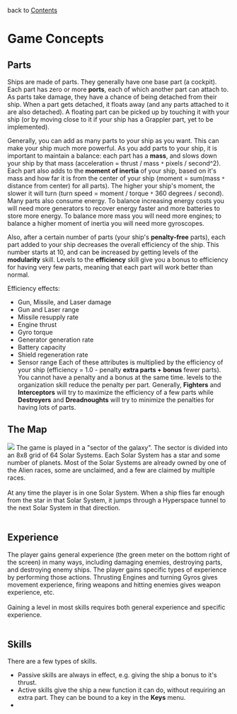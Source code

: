 back to [Contents](Contents.md)
# Game Concepts #


## Parts ##

Ships are made of parts.  They generally have one base part (a cockpit).  Each part has zero or more **ports**, each of which another part can attach to.  As parts take damage, they have a chance of being detached from their ship.  When a part gets detached, it floats away (and any parts attached to it are also detached).  A floating part can be picked up by touching it with your ship (or by moving close to it if your ship has a Grappler part, yet to be implemented).

Generally, you can add as many parts to your ship as you want.  This can make your ship much more powerful.  As you add parts to your ship, it is important to maintain a balance: each part has a **mass**, and slows down your ship by that mass (acceleration = thrust / mass `*` pixels / second^2).  Each part also adds to the **moment of inertia** of your ship, based on it's mass and how far it is from the center of your ship (moment = sum(mass `*` distance from center) for all parts).  The higher your ship's moment, the slower it will turn (turn speed = moment / torque `*` 360 degrees / second).  Many parts also consume energy. To balance increasing energy costs you will need more generators to recover energy faster and more batteries to store more energy.  To balance more mass you will need more engines; to balance a higher moment of inertia you will need more gyroscopes.

Also, after a certain number of parts (your ship's **penalty-free** parts), each part added to your ship decreases the overall efficiency of the ship.  This number starts at 10, and can be increased by getting levels of the **modularity** skill.  Levels to the **efficiency** skill give you a bonus to efficiency for having very few parts, meaning that each part will work better than normal.

Efficiency effects:
  * Gun, Missile, and Laser damage
  * Gun and Laser range
  * Missile resupply rate
  * Engine thrust
  * Gyro torque
  * Generator generation rate
  * Battery capacity
  * Shield regeneration rate
  * Sensor range
Each of these attributes is multiplied by the efficiency of your ship (efficiency = 1.0 - penalty **extra parts + bonus** fewer parts).  You cannot have a penalty and a bonus at the same time.  levels to the organization skill reduce the penalty per part.  Generally, **Fighters** and **Interceptors** will try to maximize the efficiency of a few parts while **Destroyers** and **Dreadnoughts** will try to minimize the penalties for having lots of parts.

## The Map ##

<img src='http://i.imgur.com/IQjp7.png'>
The game is played in a "sector of the galaxy". The sector is divided into an 8x8 grid of 64 Solar Systems.  Each Solar System has a star and some number of planets.  Most of the Solar Systems are already owned by one of the Alien races, some are unclaimed, and a few are claimed by multiple races.<br>
<br>
At any time the player is in one Solar System.  When a ship flies far enough from the star in that Solar System,  it jumps through a Hyperspace tunnel to the next Solar System in that direction.<br>
<br>
<h2>Experience</h2>
The player gains general experience (the green meter on the bottom right of the screen) in many ways, including damaging enemies, destroying parts, and destroying enemy ships.  The player gains specific types of experience by performing those actions.  Thrusting Engines and turning Gyros gives movement experience, firing weapons and hitting enemies gives weapon experience, etc.<br>
<br>
Gaining a level in most skills requires both general experience and specific experience.<br>
<br>
<h2>Skills</h2>
There are a few types of skills.<br>
<ul><li>Passive skills are always in effect, e.g. giving the ship a bonus to it's thrust.<br>
</li><li>Active skills give the ship a new function it can do, without requiring an extra part.  They can be bound to a key in the <b>Keys</b> menu.<br>
</li><li>